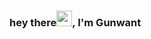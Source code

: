 ### hey there<img src="https://media.giphy.com/media/hvRJCLFzcasrR4ia7z/giphy.gif" width="25px">, I'm Gunwant 
